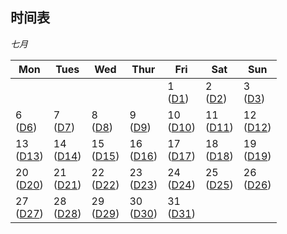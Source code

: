 ## 时间表

*七月*

| Mon                                         | Tues                                        | Wed                                         | Thur                                       | Fri                                      | Sat                                      | Sun                                         |
| ------------------------------------------- | ------------------------------------------- | ------------------------------------------- | ------------------------------------------ | ---------------------------------------- | ---------------------------------------- | ------------------------------------------- |
|                                             |                                             |                                             |                                            | 1 <br> ([D1](#day-1-202271))             | 2 <br> ([D2](#day-2-202272))             | 3 <br> ([D3](#day-3-202273))                |
| 6 <br> ([D6](#day-6-202276))                | 7 <br> ([D7](#day-7-202277))                | 8 <br> ([D8](#day-8-202278))                | 9 <br> ([D9](#day-9-202279))               | 10 <br> ([D10](#day-10-2022710))         | 11  <br>  ([D11](#day-11-2022711))       | 12      <br>    ([D12](#day-12-2022712))    |
| 13    <br>    ([D13](#day-13-2022713))      | 14         <br>    ([D14](#day-14-2022714)) | 15        <br>    ([D15](#day-15-2022715))  | 16    <br>     ([D16](#day-16-2022716))    | 17    <br>      ([D17](#day-17-2022717)) | 18    <br>    ([D18](#day-18-2022718))   | 19   <br>     ([D19](#day-19-2022719))      |
| 20   <br>    ([D20](#day-20-2022720))       | 21       <br>    ([D21](#day-21-2020721))   | 22     <br>    ([D22](#day-22-2020722))     | 23     <br>    ([D23](#day-23-2022723))    | 24    <br>    ([D24](#day-24-2022724))   | 25      <br>    ([D25](#day-25-2022725)) | 26         <br>    ([D26](#day-26-2022726)) |
| 27         <br>    ([D27](#day-27-2020727)) | 28       <br>    ([D28](#day-28-2022728))   | 29         <br>    ([D29](#day-29-2022729)) | 30        <br>    ([D30](#day-30-2022730)) | 31     <br>    ([D31](#day-31-2022731))  |                                          |                                             |
